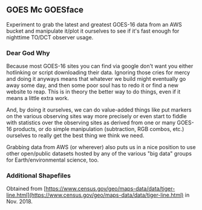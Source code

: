 ## GOES Mc GOESface

Experiment to grab the latest and greatest GOES-16 data from an AWS bucket
and manipulate it/plot it ourselves to see if it's fast enough for 
nighttime TO/DCT observer usage.

### Dear God Why

Because most GOES-16 sites you can find via google don't want you either
hotlinking or script downloading their data.  Ignoring those cries for mercy
and doing it anyways means that whatever we build might eventually go away some day,
and then some poor soul has to redo it or find a new website to reap.  This is
in theory the better way to do things, even if it means a little extra work.

And, by doing it ourselves, we can do value-added things like
put markers on the various observing sites way more precisely
or even start to fiddle with statistics over the observing sites
as derived from one or many GOES-16 products, or do simple
manipulation (subtraction, RGB combos, etc.) ourselves to really 
get the best thing we think we need.

Grabbing data from AWS (or wherever) also puts us in a nice position
to use other open/public datasets hosted by any of the various "big data"
groups for Earth/environmental science, too.

### Additional Shapefiles

Obtained from [https://www.census.gov/geo/maps-data/data/tiger-line.html](https://www.census.gov/geo/maps-data/data/tiger-line.html) in Nov. 2018.
